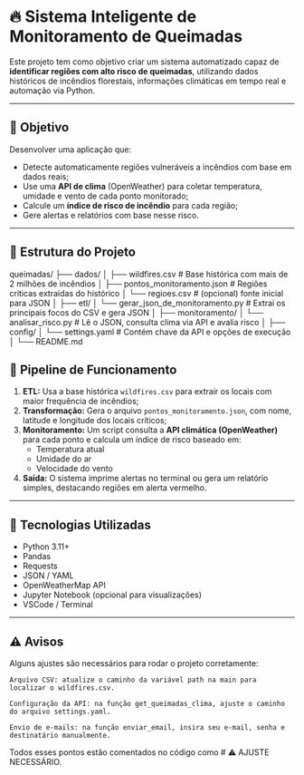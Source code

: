 # 🔥 Sistema Inteligente de Monitoramento de Queimadas

Este projeto tem como objetivo criar um sistema automatizado capaz de **identificar regiões com alto risco de queimadas**, utilizando dados históricos de incêndios florestais, informações climáticas em tempo real e automação via Python.

---

## 📌 Objetivo

Desenvolver uma aplicação que:
- Detecte automaticamente regiões vulneráveis a incêndios com base em dados reais;
- Use uma **API de clima** (OpenWeather) para coletar temperatura, umidade e vento de cada ponto monitorado;
- Calcule um **índice de risco de incêndio** para cada região;
- Gere alertas e relatórios com base nesse risco.

---

## 🧱 Estrutura do Projeto
queimadas/
├── dados/
│ ├── wildfires.csv # Base histórica com mais de 2 milhões de incêndios
│ ├── pontos_monitoramento.json # Regiões críticas extraídas do histórico
│ └── regioes.csv # (opcional) fonte inicial para JSON
│
├── etl/
│ └── gerar_json_de_monitoramento.py # Extrai os principais focos do CSV e gera JSON
│
├── monitoramento/
│ └── analisar_risco.py # Lê o JSON, consulta clima via API e avalia risco
│
├── config/
│ └── settings.yaml # Contém chave da API e opções de execução
│
└── README.md

## 🔄 Pipeline de Funcionamento

1. **ETL:** Usa a base histórica `wildfires.csv` para extrair os locais com maior frequência de incêndios;
2. **Transformação:** Gera o arquivo `pontos_monitoramento.json`, com nome, latitude e longitude dos locais críticos;
3. **Monitoramento:** Um script consulta a **API climática (OpenWeather)** para cada ponto e calcula um índice de risco baseado em:
   - Temperatura atual
   - Umidade do ar
   - Velocidade do vento
4. **Saída:** O sistema imprime alertas no terminal ou gera um relatório simples, destacando regiões em alerta vermelho.

---

## 🔧 Tecnologias Utilizadas

- Python 3.11+
- Pandas
- Requests
- JSON / YAML
- OpenWeatherMap API
- Jupyter Notebook (opcional para visualizações)
- VSCode / Terminal

---

## ⚠️ Avisos

Alguns ajustes são necessários para rodar o projeto corretamente:

    Arquivo CSV: atualize o caminho da variável path na main para localizar o wildfires.csv.

    Configuração da API: na função get_queimadas_clima, ajuste o caminho do arquivo settings.yaml.

    Envio de e-mails: na função enviar_email, insira seu e-mail, senha e destinatário manualmente.

Todos esses pontos estão comentados no código como # ⚠️ AJUSTE NECESSÁRIO.
